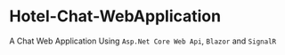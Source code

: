 # Hotel-Chat-WebApplication
A Chat Web Application Using <code>Asp.Net Core Web Api</code>, <code>Blazor</code> and <code>SignalR</code>
